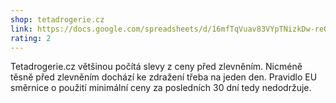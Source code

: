 ```yaml
---
shop: tetadrogerie.cz
link: https://docs.google.com/spreadsheets/d/16mfTqVuav83VYpTNizkDw-reOZ8_H5GVgrIqb9fIxiI/edit?usp=sharing
rating: 2
---
```


Tetadrogerie.cz většinou počítá slevy z ceny před zlevněním. Nicméně těsně před zlevněním dochází ke zdražení třeba na jeden den. Pravidlo EU směrnice o použití minimální ceny za posledních 30 dní tedy nedodržuje.
